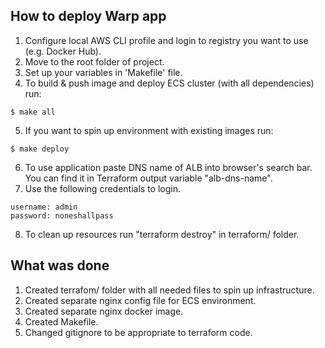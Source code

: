 ## How to deploy Warp app
1. Configure local AWS CLI profile and login to registry you want to use (e.g. Docker Hub).
2. Move to the root folder of project.
3. Set up your variables in 'Makefile' file.
4. To build & push image and deploy ECS cluster (with all dependencies) run:
```
$ make all
```
5. If you want to spin up environment with existing images run:
```
$ make deploy
```
6. To use application paste DNS name of ALB into browser's search bar. You can find it in Terraform output variable "alb-dns-name".
7. Use the following credentials to login.
```
username: admin
password: noneshallpass
```
8. To clean up resources run "terraform destroy" in terraform/ folder.

## What was done
1. Created terrafom/ folder with all needed files to spin up infrastructure.
2. Created separate nginx config file for ECS environment. 
3. Created separate nginx docker image.
4. Created Makefile.
5. Changed gitignore to be appropriate to terraform code.
